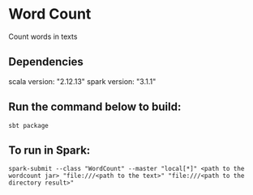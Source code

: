 # Word Count

Count words in texts

## Dependencies

scala version: "2.12.13"
spark version: "3.1.1"

## Run the command below to build: 
```
sbt package
```

## To run in Spark:
```
spark-submit --class "WordCount" --master "local[*]" <path to the wordcount jar> "file:///<path to the text>" "file:///<path to the directory result>"
```